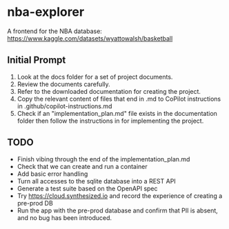 # nba-explorer
A frontend for the NBA database: https://www.kaggle.com/datasets/wyattowalsh/basketball

## Initial Prompt

1. Look at the docs folder for a set of project documents.
2. Review the documents carefully.
3. Refer to the downloaded documentation for creating the project.
4. Copy the relevant content of files that end in .md  to CoPilot instructions in .github/copilot-instructions.md
5. Check if an "implementation_plan.md" file exists in the documentation folder then follow the instructions in for implementing the project.

## TODO

* Finish vibing through the end of the implementation_plan.md
* Check that we can create and run a container
* Add basic error handling
* Turn all accesses to the sqlite database into a REST API
* Generate a test suite based on the OpenAPI spec
* Try https://cloud.synthesized.io and record the experience of creating a pre-prod DB
* Run the app with the pre-prod database and confirm that PII is absent, and no bug has been introduced.